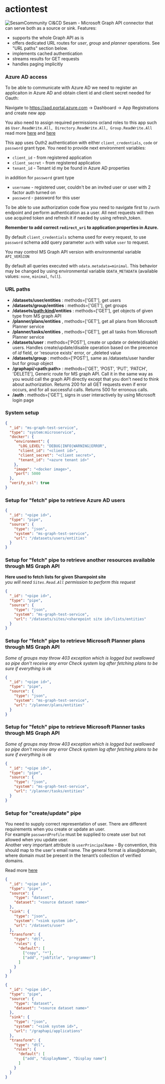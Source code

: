 # actiontest
![SesamCommunity CI&CD](https://github.com/meyhane/actionstest/workflows/SesamCommunity%20CI&CD/badge.svg)
Sesam - Microsoft Graph API connector that can serve both as a source or sink.
Features:
  * supports the whole Graph API as is
  * offers dedicated URL routes for _user_, _group_ and _planner_ operations. See "URL paths" section below.
  * implements cached authentication
  * streams results for GET requests
  * handles paging implicitly 

### Azure AD access 
To be able to communicate with Azure AD we need to register an applicaiton in Azure AD and obtain client id and client secret needed for Oauth:

Navigate to https://aad.portal.azure.com -> Dashboard -> App Registrations and create new app

You also need to assign required permissions or/and roles to this app such as `User.ReadWrite.All, Directory.ReadWrite.All, Group.ReadWrite.All`  
read more [here](https://docs.microsoft.com/en-us/graph/api/user-post-users?view=graph-rest-1.0&tabs=cs) and [here](https://stackoverflow.com/questions/52626067/microsoft-graph-api-insufficient-privileges-when-trying-to-update-mobilephone)

This app uses Outh2 authentication with either `client_credentials`, `code` or `password` grant type. You need to provide next environment variables:

* `client_id` - from registered application
* `client_secret` - from registered application
* `tenant_id` - Tenant id my be found in Azure AD properties  

in addition for `password` grant type  
* `username` - registered user, couldn't be an invited user or user with 2 factor auth turned on
* `password` - password for this user

To be able to use  authorization code flow you need to navigate first to `/auth` endpoint and perform authentication as a user.
All next requests will then use acquired token and refresh it if needed by using refresh_token.  

**Remember to add correct `redirect_uri` to application properties in Azure.**

By default `client_credentials` schema used for every request, to use `password` schema add query parameter `auth` with value `user` to request.

You may control MS Graph API version with environmental variable `API_VERSION`


By default all queries executed with `odata.metadata=minimal`. This behavior may be changed by using  environmental variable `ODATA_METADATA` (available values: `none`, `minimal`, `full`).


### URL paths

 * **/datasets/user/entities** : methods=['GET'], get users
 * **/datasets/group/entities** : methods=['GET'], get groups
 * **/datasets/<path:kind>/entities** : methods=['GET'], get objects of given type from MS graph API
 * **/planner/plans/entities** , methods=['GET'], get all plans from Microsoft Planner service
 * **/planner/tasks/entities** , methods=['GET'], get all tasks from Microsoft Planner service
 * **/datasets/user** : methods=['POST'], create or update or delete(disable) users. Handles create/update/disable operation based on the precence of _id_ field, or 'resource exists' error, or \_deleted value
 * **/datasets/group** : methods=['POST'], same as /datasets/user handler but for _group_ object
 * **/graphapi/&lt;path:path&gt;** : methods=['GET', 'POST', 'PUT', 'PATCH', 'DELETE'], Generic route for MS graph API. Call it in the same way as you would call the graph API directly except that you don't need to think about authorization. Returns 200 for all GET requests even if error occurs, and for all successful calls. Returns 500 for erronous calls.
 * **/auth** : methods=['GET'], signs in user interactively by using Microsoft login page

### System setup

```json
{
  "_id": "ms-graph-test-service",
  "type": "system:microservice",
  "docker": {
    "environment": {
      "LOG_LEVEL": "DEBUG|INFO|WARNING|ERROR",
      "client_id": "<client id>",
      "client_secret": "<client secret>",
      "tenant_id": "<azure tenant id>"
    },
    "image": "<docker image>",
    "port": 5000
  },
  "verify_ssl": true
}
```

### Setup for "fetch" pipe to retrieve Azure AD users

```json
{
  "_id": "<pipe id>",
  "type": "pipe",
  "source": {
    "type": "json",
    "system": "ms-graph-test-service",
    "url": "/datasets/users/entities"
  }
}

```

### Setup for "fetch" pipe to retrieve another resources available through MS Graph API
**Here used to fetch lists for given Sharepoint site**  
*you will need `Sites.Read.All` permission to perform this request*

```json
{
  "_id": "<pipe id>",
  "type": "pipe",
  "source": {
    "type": "json",
    "system": "ms-graph-test-service",
    "url": "/datasets/sites/<sharepoint site id>/lists/entities"
  }
}

```

### Setup for "fetch" pipe to retrieve Microsoft Planner plans through MS Graph API
*Some of groups may throw 403 exception which is logged but swallowed so pipe don't receive any error*
*Check system log after fetching plans to be sure if everything is ok*

```json
{
  "_id": "<pipe id>",
  "type": "pipe",
  "source": {
    "type": "json",
    "system": "ms-graph-test-service",
    "url": "/planner/plans/entities"
  }
}

```


### Setup for "fetch" pipe to retrieve Microsoft Planner tasks through MS Graph API
*Some of groups may throw 403 exception which is logged but swallowed so pipe don't receive any error*
*Check system log after fetching plans to be sure if everything is ok*

```json
{
  "_id": "<pipe id>",
  "type": "pipe",
  "source": {
    "type": "json",
    "system": "ms-graph-test-service",
    "url": "/planner/tasks/entities"
  }
}

```

### Setup for "create/update" pipe

You need to supply correct representation of user. There are different requirements when you create or update an user.  
For example `passwordProfile` must be supplied to create user but not allowed when you update user.  
Another very important attribute is `userPrincipalName` -  By convention, this should map to the user's email name. The general format is alias@domain, where domain must be present in the tenant’s collection of verified domains.   

Read more [here](https://docs.microsoft.com/en-us/graph/api/resources/user?view=graph-rest-beta)

```json
{
  "_id": "<pipe id>",
  "type": "pipe",
  "source": {
    "type": "dataset",
    "dataset": "<source dataset name>"
  },
  "sink": {
    "type": "json",
    "system": "<sink system id>",
    "url": "/datasets/user"
  },
  "transform": {
    "type": "dtl",
    "rules": {
      "default": [
        ["copy", "*"],
        ["add", "jobTitle", "programmer"]
      ]
    }
  }
}

```

```json
{
  "_id": "<pipe id>",
  "type": "pipe",
  "source": {
    "type": "dataset",
    "dataset": "<source dataset name>"
  },
  "sink": {
    "type": "json",
    "system": "<sink system id>",
    "url": "/graphapi/applications"
  },
  "transform": {
    "type": "dtl",
    "rules": {
      "default": [
        ["add", "displayName", "Display name"]
      ]
    }
  }
}

```
